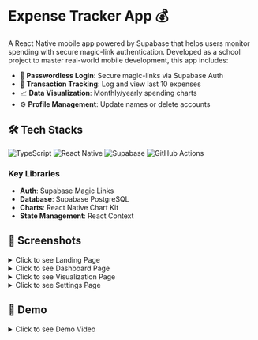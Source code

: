 # Expense Tracker App 💰

A React Native mobile app powered by Supabase that helps users monitor spending with secure magic-link authentication. Developed as a school project to master real-world mobile development, this app includes:
- 🔐 **Passwordless Login**: Secure magic-links via Supabase Auth  
- 💸 **Transaction Tracking**: Log and view last 10 expenses  
- 📈 **Data Visualization**: Monthly/yearly spending charts  
- ⚙️ **Profile Management**: Update names or delete accounts  

## 🛠 Tech Stacks

![TypeScript](https://img.shields.io/badge/TypeScript-3178C6.svg?style=for-the-badge&logo=TypeScript&logoColor=white) ![React Native](https://img.shields.io/badge/React%20Native-61DAFB.svg?style=for-the-badge&logo=React&logoColor=black) ![Supabase](https://img.shields.io/badge/Supabase-3FCF8E.svg?style=for-the-badge&logo=Supabase&logoColor=white) ![GitHub Actions](https://img.shields.io/badge/GitHub%20Actions-2088FF.svg?style=for-the-badge&logo=GitHub-Actions&logoColor=white)

### Key Libraries
- **Auth**: Supabase Magic Links
- **Database**: Supabase PostgreSQL
- **Charts**: React Native Chart Kit
- **State Management**: React Context

## 📸 Screenshots

<details close>
<summary>Click to see Landing Page</summary>

### Before
<img src="./media/before/landing-1.png" alt="Initial landing page design showing basic layout" width="200">
<img src="./media/before/signup-1.png" alt="Initial signup page design with input fields and form layout" width="200">


### After
<img src="./media/after/landing-page.png" alt="Final landing page design with improved layout and visuals" width="200">


</details>

<details close>
<summary>Click to see Dashboard Page</summary>

### Before
<img src="./media/before/dashboard-1.png" alt="Old dashboard showing a list of transactions" width="200">
<img src="./media/before/dashboard_pop_up-1.png" alt="Old dashboard with an 'add transaction' modal popup" width="200">


### After
<img src="./media/after/dashboard.png" alt="Updated dashboard layout showing transaction summary" width="200">
<img src="./media/after/dashbaord-add-item.png" alt="New dashboard design with 'add transaction' modal open" width="200">
<img src="./media/after/dashboard-show-item.png" alt="New dashboard showing a transaction item in detail" width="200">
<img src="./media/after/dashboard-edit-item.png" alt="New dashboard with 'edit transaction' modal open" width="200">


</details>

<details close>
<summary>Click to see Visualization Page</summary>

### Before
<img src="./media/before/charts-1.png" alt="Old visualization page with simple chart layout" width="200">

### After
<img src="./media/after/visualization-monthly.png" alt="New monthly spending visualization with bar chart" width="200">
<img src="./media/after/visualization-yearly.png" alt="New yearly spending visualization with line chart" width="200">

</details>

<details close>
<summary>Click to see Settings Page</summary>

### Before
<img src="./media/before/settings-1.png" alt="Old settings page with basic input form included danger zone for account deletion" width="200">

### After
<img src="./media/after/settings-complete-profile.png" alt="Updated settings page prompting user to complete profile" width="200">
<img src="./media/after/settings-input.png" alt="Settings page showing user input form fields" width="200">
<img src="./media/after/settings-completed-profile.png" alt="Updated settings page with completed profile information" width="200">

</details>

## 🎥 Demo

<details close>
<summary>Click to see Demo Video</summary>

<video src="./media/expense-tracker-demo.mp4" controls width="300"></video>

</details>